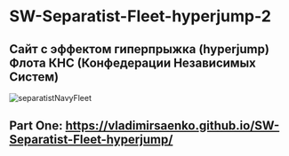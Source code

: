 # SW-Separatist-Fleet-hyperjump-2
 
## Сайт с эффектом гиперпрыжка (hyperjump) Флота КНС (Конфедерации Независимых Систем)

![separatistNavyFleet](https://user-images.githubusercontent.com/56477695/149335070-b7b804d6-9830-4327-93be-d9a1ebb389be.jpg)

## Part One: https://vladimirsaenko.github.io/SW-Separatist-Fleet-hyperjump/ 
